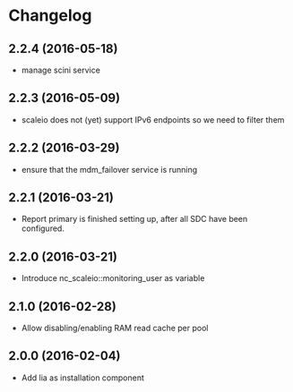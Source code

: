# Changelog

## 2.2.4 (2016-05-18)
* manage scini service

## 2.2.3 (2016-05-09)
* scaleio does not (yet) support IPv6 endpoints so we need to filter them

## 2.2.2 (2016-03-29)
* ensure that the mdm_failover service is running

## 2.2.1 (2016-03-21)
* Report primary is finished setting up, after all SDC have been configured.

## 2.2.0 (2016-03-21)
* Introduce nc_scaleio::monitoring_user as variable

## 2.1.0 (2016-02-28)
* Allow disabling/enabling RAM read cache per pool

## 2.0.0 (2016-02-04)
* Add lia as installation component
